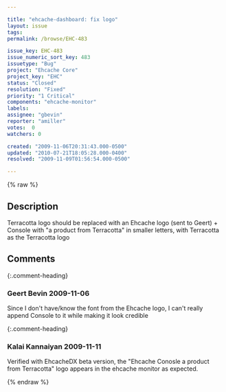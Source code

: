 ```yaml
---

title: "ehcache-dashboard: fix logo"
layout: issue
tags: 
permalink: /browse/EHC-483

issue_key: EHC-483
issue_numeric_sort_key: 483
issuetype: "Bug"
project: "Ehcache Core"
project_key: "EHC"
status: "Closed"
resolution: "Fixed"
priority: "1 Critical"
components: "ehcache-monitor"
labels: 
assignee: "gbevin"
reporter: "amiller"
votes:  0
watchers: 0

created: "2009-11-06T20:31:43.000-0500"
updated: "2010-07-21T18:05:28.000-0400"
resolved: "2009-11-09T01:56:54.000-0500"

---
```




{% raw %}



## Description

<div markdown="1" class="description">

Terracotta logo should be replaced with an Ehcache logo (sent to Geert) + Console with "a product from Terracotta" in smaller letters, with Terracotta as the Terracotta logo

</div>

## Comments


{:.comment-heading}
### **Geert Bevin** <span class="date">2009-11-06</span>

<div markdown="1" class="comment">

Since I don't have/know the font from the Ehcache logo, I can't really append Console to it while making it look credible

</div>


{:.comment-heading}
### **Kalai Kannaiyan** <span class="date">2009-11-11</span>

<div markdown="1" class="comment">

Verified with EhcacheDX beta version, the  "Ehcache Conosle a product from Terracotta" logo appears in the ehcache monitor as expected.

</div>



{% endraw %}

